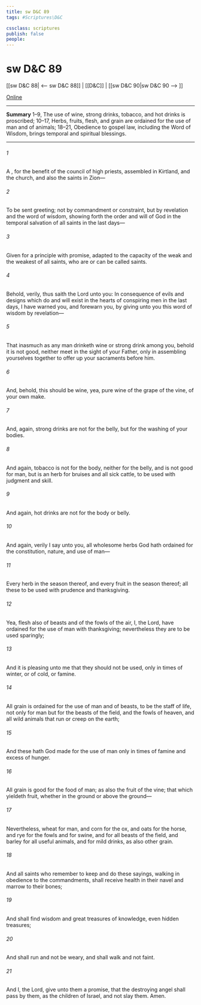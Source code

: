 ```yaml
---
title: sw D&C 89
tags: #Scriptures\D&C

cssclass: scriptures
publish: false
people:
---
```


# sw D&C 89
[[sw D&C 88| <-- sw D&C 88]] | [[D&C]] | [[sw D&C 90|sw D&C 90 --> ]]

[Online](https://churchofjesuschrist.org/study/scriptures/dc-testament/dc/89?lang=eng)

---
__Summary__
1–9, The use of wine, strong drinks, tobacco, and hot drinks is proscribed; 10–17, Herbs, fruits, flesh, and grain are ordained for the use of man and of animals; 18–21, Obedience to gospel law, including the Word of Wisdom, brings temporal and spiritual blessings.

---
###### 1 
A , for the benefit of the council of high priests, assembled in Kirtland, and the church, and also the saints in Zion—

###### 2 
To be sent greeting; not by commandment or constraint, but by revelation and the word of wisdom, showing forth the order and will of God in the temporal salvation of all saints in the last days—

###### 3 
Given for a principle with promise, adapted to the capacity of the weak and the weakest of all saints, who are or can be called saints.

###### 4 
Behold, verily, thus saith the Lord unto you: In consequence of evils and designs which do and will exist in the hearts of conspiring men in the last days, I have warned you, and forewarn you, by giving unto you this word of wisdom by revelation—

###### 5 
That inasmuch as any man drinketh wine or strong drink among you, behold it is not good, neither meet in the sight of your Father, only in assembling yourselves together to offer up your sacraments before him.

###### 6 
And, behold, this should be wine, yea, pure wine of the grape of the vine, of your own make.

###### 7 
And, again, strong drinks are not for the belly, but for the washing of your bodies.

###### 8 
And again, tobacco is not for the body, neither for the belly, and is not good for man, but is an herb for bruises and all sick cattle, to be used with judgment and skill.

###### 9 
And again, hot drinks are not for the body or belly.

###### 10 
And again, verily I say unto you, all wholesome herbs God hath ordained for the constitution, nature, and use of man—

###### 11 
Every herb in the season thereof, and every fruit in the season thereof; all these to be used with prudence and thanksgiving.

###### 12 
Yea, flesh also of beasts and of the fowls of the air, I, the Lord, have ordained for the use of man with thanksgiving; nevertheless they are to be used sparingly;

###### 13 
And it is pleasing unto me that they should not be used, only in times of winter, or of cold, or famine.

###### 14 
All grain is ordained for the use of man and of beasts, to be the staff of life, not only for man but for the beasts of the field, and the fowls of heaven, and all wild animals that run or creep on the earth;

###### 15 
And these hath God made for the use of man only in times of famine and excess of hunger.

###### 16 
All grain is good for the food of man; as also the fruit of the vine; that which yieldeth fruit, whether in the ground or above the ground—

###### 17 
Nevertheless, wheat for man, and corn for the ox, and oats for the horse, and rye for the fowls and for swine, and for all beasts of the field, and barley for all useful animals, and for mild drinks, as also other grain.

###### 18 
And all saints who remember to keep and do these sayings, walking in obedience to the commandments, shall receive health in their navel and marrow to their bones;

###### 19 
And shall find wisdom and great treasures of knowledge, even hidden treasures;

###### 20 
And shall run and not be weary, and shall walk and not faint.

###### 21 
And I, the Lord, give unto them a promise, that the destroying angel shall pass by them, as the children of Israel, and not slay them. Amen.

